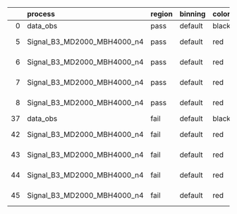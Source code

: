 |    | process                     | region   | binning   | color   | process_type   |   scale | variation   | source_filename                                                      | source_histname    | alias                       | title     |   combine_idx |     lnN |   shapes | syst_type   | direction   | variation_alias   |
|---:|:----------------------------|:---------|:----------|:--------|:---------------|--------:|:------------|:---------------------------------------------------------------------|:-------------------|:----------------------------|:----------|--------------:|--------:|---------:|:------------|:------------|:------------------|
|  0 | data_obs                    | pass     | default   | black   | DATA           |       1 | nominal     | ./histograms_for_2DAlphabet_v18//BH_Data.root                        | hpass              | Data                        | Data      |           nan | nan     |      nan | nan         | nan         | nan               |
|  5 | Signal_B3_MD2000_MBH4000_n4 | pass     | default   | red     | SIGNAL         |       1 | lumi        | ./histograms_for_2DAlphabet_v18//BH_Signal_B3_MD2000_MBH4000_n4.root | hpass              | Signal_B3_MD2000_MBH4000_n4 | BH signal |           nan |   1.016 |      nan | lnN         | nan         | nan               |
|  6 | Signal_B3_MD2000_MBH4000_n4 | pass     | default   | red     | SIGNAL         |       1 | SVM         | ./histograms_for_2DAlphabet_v18//BH_Signal_B3_MD2000_MBH4000_n4.root | hpass_SVMsyst_up   | Signal_B3_MD2000_MBH4000_n4 | BH signal |           nan | nan     |        1 | shapes      | Up          | SVMsyst           |
|  7 | Signal_B3_MD2000_MBH4000_n4 | pass     | default   | red     | SIGNAL         |       1 | SVM         | ./histograms_for_2DAlphabet_v18//BH_Signal_B3_MD2000_MBH4000_n4.root | hpass_SVMsyst_down | Signal_B3_MD2000_MBH4000_n4 | BH signal |           nan | nan     |        1 | shapes      | Down        | SVMsyst           |
|  8 | Signal_B3_MD2000_MBH4000_n4 | pass     | default   | red     | SIGNAL         |       1 | nominal     | ./histograms_for_2DAlphabet_v18//BH_Signal_B3_MD2000_MBH4000_n4.root | hpass              | Signal_B3_MD2000_MBH4000_n4 | BH signal |           nan | nan     |      nan | nan         | nan         | nan               |
| 37 | data_obs                    | fail     | default   | black   | DATA           |       1 | nominal     | ./histograms_for_2DAlphabet_v18//BH_Data.root                        | hfail              | Data                        | Data      |           nan | nan     |      nan | nan         | nan         | nan               |
| 42 | Signal_B3_MD2000_MBH4000_n4 | fail     | default   | red     | SIGNAL         |       1 | lumi        | ./histograms_for_2DAlphabet_v18//BH_Signal_B3_MD2000_MBH4000_n4.root | hfail              | Signal_B3_MD2000_MBH4000_n4 | BH signal |           nan |   1.016 |      nan | lnN         | nan         | nan               |
| 43 | Signal_B3_MD2000_MBH4000_n4 | fail     | default   | red     | SIGNAL         |       1 | SVM         | ./histograms_for_2DAlphabet_v18//BH_Signal_B3_MD2000_MBH4000_n4.root | hfail_SVMsyst_up   | Signal_B3_MD2000_MBH4000_n4 | BH signal |           nan | nan     |        1 | shapes      | Up          | SVMsyst           |
| 44 | Signal_B3_MD2000_MBH4000_n4 | fail     | default   | red     | SIGNAL         |       1 | SVM         | ./histograms_for_2DAlphabet_v18//BH_Signal_B3_MD2000_MBH4000_n4.root | hfail_SVMsyst_down | Signal_B3_MD2000_MBH4000_n4 | BH signal |           nan | nan     |        1 | shapes      | Down        | SVMsyst           |
| 45 | Signal_B3_MD2000_MBH4000_n4 | fail     | default   | red     | SIGNAL         |       1 | nominal     | ./histograms_for_2DAlphabet_v18//BH_Signal_B3_MD2000_MBH4000_n4.root | hfail              | Signal_B3_MD2000_MBH4000_n4 | BH signal |           nan | nan     |      nan | nan         | nan         | nan               |
